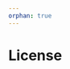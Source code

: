 ```yaml
---
orphan: true
---
```


# License

```{include} ../LICENSE

```
                                                                                                                                                                                                                                                                                                                                                                         